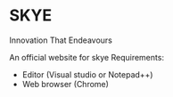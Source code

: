# SKYE

Innovation That Endeavours

An official website for skye
Requirements:
<ul>
  <li>Editor (Visual studio or Notepad++)</li>
  <li>Web browser (Chrome)</li>
</ul>
